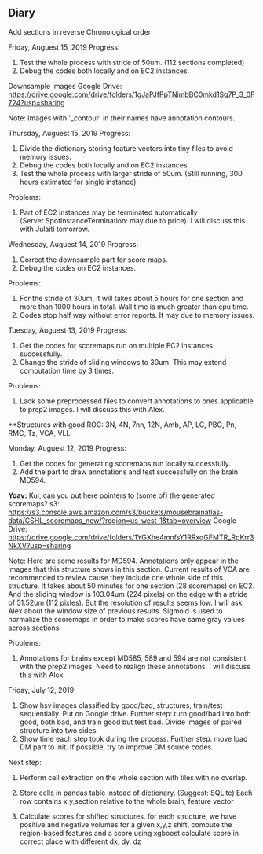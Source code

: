 ## Diary

Add sections in reverse Chronological order

Friday, Auguest 15, 2019
Progress:
1. Test the whole process with stride of 50um. (112 sections completed)
2. Debug the codes both locally and on EC2 instances.

Downsample Images
Google Drive: https://drive.google.com/drive/folders/1gJaPJfPpTNimbBC0mkd1Sq7P_3_0F724?usp=sharing

Note: Images with '_contour' in their names have annotation contours.


Thursday, Auguest 15, 2019
Progress:
1. Divide the dictionary storing feature vectors into tiny files to avoid memory issues.
2. Debug the codes both locally and on EC2 instances.
3. Test the whole process with larger stride of 50um. (Still running, 300 hours estimated for single instance)

Problems:
1. Part of EC2 instances may be terminated automatically (Server.SpotInstanceTermination: may due to price). I will discuss this with Julaiti tomorrow.

Wednesday, Auguest 14, 2019
Progress:
1. Correct the downsample part for score maps.
2. Debug the codes on EC2 instances.

Problems:
1. For the stride of 30um, it will takes about 5 hours for one section and more than 1000 hours in total.
Wall time is much greater than cpu time.
2. Codes stop half way without error reports. It may due to memory issues.

Tuesday, Auguest 13, 2019
Progress:
1. Get the codes for scoremaps run on multiple EC2 instances successfully.
2. Change the stride of sliding windows to 30um. This may extend computation time by 3 times.

Problems:
1. Lack some preprocessed files to convert annotations to ones applicable to prep2 images. I will discuss this with Alex.

**Structures with good ROC: 3N, 4N, 7nn, 12N, Amb, AP, LC, PBG, Pn, RMC, Tz, VCA, VLL

Monday, Auguest 12, 2019
Progress:
1. Get the codes for generating scoremaps run locally successfully.
2. Add the part to draw annotations and test successfully on the brain MD594.

**Yoav:** Kui, can you put here pointers to (some of) the generated scoremaps?
s3: https://s3.console.aws.amazon.com/s3/buckets/mousebrainatlas-data/CSHL_scoremaps_new/?region=us-west-1&tab=overview
Google Drive: https://drive.google.com/drive/folders/1YGXhe4mnfsY1RRxqGFMTR_RpKrr3NkXV?usp=sharing

Note: Here are some results for MD594. Annotations only appear in the images that this structure shows in this section. 
Current results of VCA are recommended to review cause they include one whole side of this structure.
It takes about 50 minutes for one section (28 scoremaps) on EC2. 
And the sliding window is 103.04um (224 pixels) on the edge with a stride of 51.52um (112 pixles). But the resolution of results seems low. I will ask Alex about the window size of previous results.
Sigmoid is used to normalize the scoremaps in order to make scores have same gray values across sections. 


Problems:
1. Annotations for brains except MD585, 589 and 594 are not consistent with the prep2 images. 
Need to realign these annotations. I will discuss this with Alex.


Friday, July 12, 2019
1. Show hsv images classified by good/bad, structures, train/test sequentially. Put on Google drive.
Further step: turn good/bad into both good, both bad, and train good but test bad. Divide images of paired structure into two sides.
2. Show time each step took during the process.
Further step: move load DM part to init. If possible, try to improve DM source codes.

Next step:
1. Perform cell extraction on the whole section with tiles with no overlap. 
2. Store cells in pandas table instead of dictionary. (Suggest: SQLite)
Each row contains x,y,section relative to the whole brain, feature vector

3. Calculate scores for shifted structures.
for each structure, we have positive and negative volumes 
for a given x,y,z shift, compute the region-based features and a score using xgboost
calculate score in correct place with different dx, dy, dz
